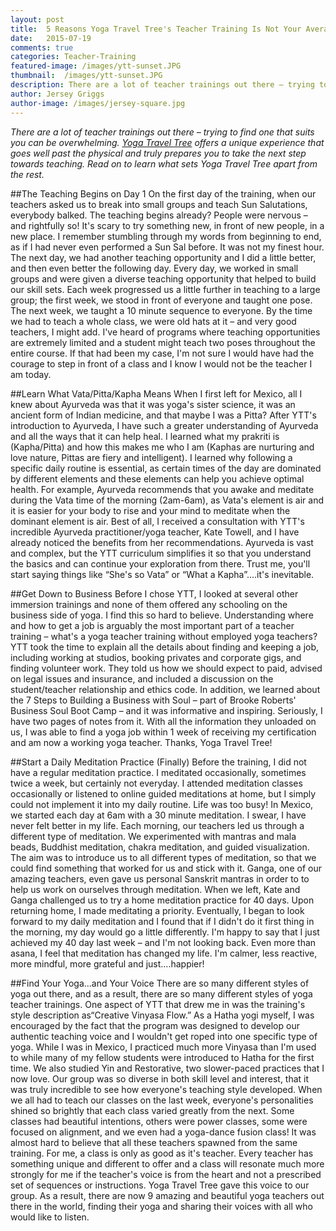 ```yaml
---
layout: post
title:  5 Reasons Yoga Travel Tree's Teacher Training Is Not Your Average 200 Hour
date:   2015-07-19
comments: true
categories: Teacher-Training
featured-image: /images/ytt-sunset.JPG
thumbnail:  /images/ytt-sunset.JPG
description: There are a lot of teacher trainings out there – trying to find one that suits you can be overwhelming. Yoga Travel Tree offers a unique experience that goes well past the physical and truly prepares you to take the next step towards teaching. Read on to learn what sets Yoga Travel Tree apart from the rest.
author: Jersey Griggs
author-image: /images/jersey-square.jpg
---
```

*There are a lot of teacher trainings out there – trying to find one that suits you can be overwhelming. <a href="http://www.yogatraveltree.com" target="_blank">Yoga Travel Tree</a> offers a unique experience that goes well past the physical and truly prepares you to take the next step towards teaching. Read on to learn what sets Yoga Travel Tree apart from the rest.*

##The Teaching Begins on Day 1
On the first day of the training, when our teachers asked us to break into small groups and teach Sun Salutations, everybody balked. The teaching begins already? People were nervous – and rightfully so! It's scary to try something new, in front of new people, in a new place. I remember stumbling through my words from beginning to end, as if I had never even performed a Sun Sal before. It was not my finest hour. The next day, we had another teaching opportunity and I did a little better, and then even better the following day. Every day, we worked in small groups and were given a diverse teaching opportunity that helped to build our skill sets. Each week progressed us a little further in teaching to a large group; the first week, we stood in front of everyone and taught one pose. The next week, we taught a 10 minute sequence to everyone. By the time we had to teach a whole class, we were old hats at it – and very good teachers, I might add. I've heard of programs where teaching opportunities are extremely limited and a student might teach two poses throughout the entire course. If that had been my case, I'm not sure I would have had the courage to step in front of a class and I know I would not be the teacher I am today.

##Learn What Vata/Pitta/Kapha Means
When I first left for Mexico, all I knew about Ayurveda was that it was yoga's sister science, it was an ancient form of Indian medicine, and that maybe I was a Pitta? After YTT's introduction to Ayurveda, I have such a greater understanding of Ayurveda and all the ways that it can help heal.  I learned what my prakriti is (Kapha/Pitta) and how this makes me who I am  (Kaphas are nurturing and love nature, Pittas are fiery and intelligent). I learned why following a specific daily routine is essential, as certain times of the day are dominated by different elements and these elements can help you achieve optimal health. For example, Ayurveda recommends that you awake and meditate during the Vata time of the morning (2am-6am), as Vata's element is air and it is easier for your body to rise and your mind to meditate when the dominant element is air. Best of all, I received a consultation with YTT's incredible Ayurveda practitioner/yoga teacher, Kate Towell, and I have already noticed the benefits from her recommendations. Ayurveda is vast and complex, but the YTT curriculum simplifies it so that you understand the basics and can continue your exploration from there. Trust me, you'll start saying things like “She's so Vata” or “What a Kapha”....it's inevitable.

##Get Down to Business
Before I chose YTT, I looked at several other immersion trainings and none of them offered any schooling on the business side of yoga. I find this so hard to believe. Understanding where and how to get a job is arguably the most important part of a teacher training – what's a yoga teacher training without employed yoga teachers? YTT took the time to explain all the details about finding and keeping a job, including working at studios, booking privates and corporate gigs, and finding volunteer work. They told us how we should expect to paid, advised on legal issues and insurance, and included a discussion on the student/teacher relationship and ethics code. In addition, we learned about the 7 Steps to Building a Business with Soul – part of Brooke Roberts' Business Soul Boot Camp – and it was informative and inspiring. Seriously, I have two pages of notes from it. With all the information they unloaded on us, I was able to find a yoga job within 1 week of receiving my certification and am now a working yoga teacher. Thanks, Yoga Travel Tree!

##Start a Daily Meditation Practice (Finally)
Before the training, I did not have a regular meditation practice. I meditated occasionally, sometimes twice a week, but certainly not everyday. I attended meditation classes occasionally or listened to online guided meditations at home, but  I simply could not implement it into my daily routine. Life was too busy! In Mexico, we started each day at 6am with a 30 minute meditation. I swear, I have never felt better in my life. Each morning, our teachers led us through a different type of meditation. We experimented with mantras and mala beads, Buddhist meditation, chakra meditation, and guided visualization. The aim was to introduce us to all different types of meditation, so that we could find something that worked for us and stick with it. Ganga, one of our amazing teachers, even gave us personal Sanskrit mantras in order to to help us work on ourselves through meditation. When we left, Kate and Ganga challenged us to try a home meditation practice for 40 days. Upon returning home, I made meditating a priority. Eventually, I began to look forward to my daily meditation and I found that if I didn't do it first thing in the morning, my day would go a little differently.  I'm happy to say that I just achieved my 40 day last week – and I'm not looking back. Even more than asana, I feel that meditation has changed my life. I'm calmer, less reactive, more mindful, more grateful and just....happier!

##Find Your Yoga...and Your Voice
There are so many different styles of yoga out there, and as a result, there are so many different styles of yoga teacher trainings. One aspect of YTT that drew me in was the training's style description as“Creative Vinyasa Flow.” As a Hatha yogi myself, I was encouraged by the fact that the program was designed to develop our authentic teaching voice and I wouldn't get roped into one specific type of yoga. While I was in Mexico, I practiced much more Vinyasa than I'm used to while many of my fellow students were introduced to Hatha for the first time. We also studied Yin and Restorative, two slower-paced practices that I now love. Our group was so diverse in both skill level and interest, that it was truly incredible to see how everyone's teaching style developed. When we all had to teach our classes on the last week, everyone's personalities shined so brightly that each class varied greatly from the next. Some classes had beautiful intentions, others were power classes, some were focused on alignment, and we even had a yoga-dance fusion class! It was almost hard to believe that all these teachers spawned from the same training. For me, a class is only as good as it's teacher. Every teacher has something unique and different to offer and a class will resonate much more strongly for me if the teacher's voice is from the heart and not a prescribed set of sequences or instructions. Yoga Travel Tree gave this voice to our group. As a result, there are now 9 amazing and beautiful yoga teachers out there in the world, finding their yoga and sharing their voices with all who would like to listen.